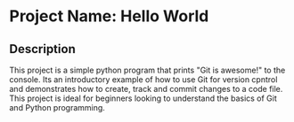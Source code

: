 # Project Name: Hello World

## Description
This project is a simple python program that prints "Git is awesome!" to the console.
Its an introductory example of how to use Git for version cpntrol and demonstrates how to create, track and commit changes to a code file. This project is ideal for beginners looking to understand the basics of Git and Python programming.
